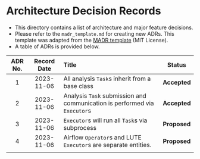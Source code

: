 # Architecture Decision Records
- This directory contains a list of architecture and major feature decisions.
- Please refer to the `madr_template.md` for creating new ADRs. This template was adapted from the [MADR template](https://adr.github.io/madr/) (MIT License).
- A table of ADRs is provided below.

| ADR No. | Record Date | Title                                                                     | Status       |
|:-------:|:-----------:|:--------------------------------------------------------------------------|:------------:|
| 1       | 2023-11-06  | All analysis `Task`s inherit from a base class                            | **Accepted** |
| 2       | 2023-11-06  | Analysis `Task` submission and communication is performed via `Executor`s | **Accepted** |
| 3       | 2023-11-06  | `Executor`s will run all `Task`s via subprocess                           | **Proposed** |
| 4       | 2023-11-06  | Airflow `Operator`s and LUTE `Executor`s are separate entities.           | **Proposed** |
|         |             |                                                                           |              |
